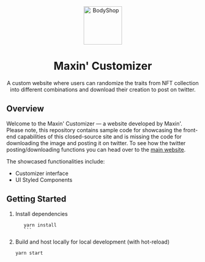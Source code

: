 <div align="center">
  <img alt="BodyShop" src="https://arweave.net/HEOaAWuf9lrgckCOSZP4yaGZv7bi8wtpGgjfh2gF2xc" width="100" />
  <h1>Maxin' Customizer</h1>
  <p>
    A custom website where users can randomize the traits from NFT collection into different combinations and download their creation to post on twitter.
  </p>
</div>

## Overview

Welcome to the Maxin' Customizer — a website developed by Maxin'. Please note, this repository contains sample code for showcasing the front-end capabilities of this closed-source site and is missing the code for downloading the image and posting it on twitter. To see how the twitter posting/downloading functions you can head over to the [main website](https://www.maxinout.com/).

The showcased functionalities include:

  * Customizer interface
  * UI Styled Components

## Getting Started

1. Install dependencies
    ```shell
       yarn install
       ```
2. Build and host locally for local development (with hot-reload)

   ```shell
   yarn start
   ```


 
